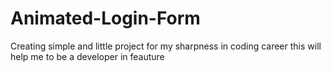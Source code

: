 # Animated-Login-Form

Creating simple and little project for my sharpness in coding career this will help me to be a developer in feauture
